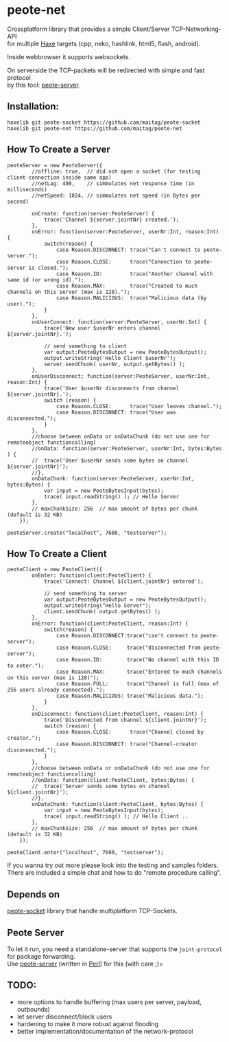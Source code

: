 # peote-net
Crossplatform library that provides a simple Client/Server TCP-Networking-API  
for multiple [Haxe](http://haxe.org) targets (cpp, neko, hashlink, html5, flash, android).  

Inside webbrowser it supports websockets.  

On serverside the TCP-packets will be redirected with simple and fast protocol  
by this tool: [peote-server](https://github.com/maitag/peote-server).  


## Installation:
```
haxelib git peote-socket https://github.com/maitag/peote-socket
haxelib git peote-net https://github.com/maitag/peote-net
```

## How To Create a Server
```
peoteServer = new PeoteServer({
		//offline: true,  // did not open a socket (for testing client-connection inside same app)
		//netLag: 400,    // simmulates net response time (in milliseconds)
		//netSpeed: 1024, // simmulates net speed (in Bytes per second)
		
		onCreate: function(server:PeoteServer) {
			trace('Channel ${server.jointNr} created.');
		},
		onError: function(server:PeoteServer, userNr:Int, reason:Int) {
			switch(reason) {
				case Reason.DISCONNECT: trace("Can't connect to peote-server.");
				case Reason.CLOSE:      trace("Connection to peote-server is closed.");
				case Reason.ID:         trace("Another channel with same id (or wrong id).");
				case Reason.MAX:        trace("Created to much channels on this server (max is 128).");
				case Reason.MALICIOUS:  trace("Malicious data (by user).");
			}
		},
		onUserConnect: function(server:PeoteServer, userNr:Int) {
			trace('New user $userNr enters channel ${server.jointNr}.');
			
			// send something to client
			var output:PeoteBytesOutput = new PeoteBytesOutput();
			output.writeString('Hello Client $userNr');
			server.sendChunk( userNr, output.getBytes() );
		},
		onUserDisconnect: function(server:PeoteServer, userNr:Int, reason:Int) {
			trace('User $userNr disconnects from channel ${server.jointNr}.');
			switch (reason) {
				case Reason.CLOSE:      trace("User leaves channel.");
				case Reason.DISCONNECT: trace("User was disconnected.");
			}
		},
		//choose between onData or onDataChunk (do not use one for remoteobject functioncalling)
		//onData: function(server:PeoteServer, userNr:Int, bytes:Bytes ) {
		//	trace('User $userNr sends some bytes on channel ${server.jointNr}');
		//},
		onDataChunk: function(server:PeoteServer, userNr:Int, bytes:Bytes) {
			var input = new PeoteBytesInput(bytes);
			trace( input.readString() ); // Hello Server
		},
		// maxChunkSize: 256  // max amount of bytes per chunk (default is 32 KB)
	});
	
peoteServer.create("localhost", 7680, "testserver");
```

## How To Create a Client
```
peoteClient = new PeoteClient({
		onEnter: function(client:PeoteClient) {
			trace('Connect: Channel ${client.jointNr} entered');
			
			// send something to server
			var output:PeoteBytesOutput = new PeoteBytesOutput();
			output.writeString("Hello Server");
			client.sendChunk( output.getBytes() );
		},
		onError: function(client:PeoteClient, reason:Int) {
			switch(reason) {
				case Reason.DISCONNECT:trace("can't connect to peote-server");
				case Reason.CLOSE:     trace("disconnected from peote-server");
				case Reason.ID:        trace("No channel with this ID to enter.");
				case Reason.MAX:       trace("Entered to much channels on this server (max is 128)");
				case Reason.FULL:      trace("Channel is full (max of 256 users already connected).");
				case Reason.MALICIOUS: trace("Malicious data.");
			}
		},
		onDisconnect: function(client:PeoteClient, reason:Int) {
			trace('Disconnected from channel ${client.jointNr}');
			switch (reason) {
				case Reason.CLOSE:      trace("Channel closed by creator.");
				case Reason.DISCONNECT: trace("Channel-creator disconnected.");
			}
		},
		//choose between onData or onDataChunk (do not use one for remoteobject functioncalling)
		//onData: function(client:PeoteClient, bytes:Bytes) {
		//	trace('Server sends some bytes on channel ${client.jointNr}');
		//},
		onDataChunk: function(client:PeoteClient, bytes:Bytes) {
			var input = new PeoteBytesInput(bytes);
			trace( input.readString() ); // Hello Client ..
		},
		// maxChunkSize: 256  // max amount of bytes per chunk (default is 32 KB)
	});

peoteClient.enter("localhost", 7680, "testserver");
```
If you wanna try out more please look into the testing and samples folders.  
There are included a simple chat and how to do "remote procedure calling".  


## Depends on
[peote-socket](https://github.com/maitag/peote-socket) library that handle multiplatform TCP-Sockets.  
  

## Peote Server
To let it run, you need a standalone-server that supports the `joint-protocol` for package forwarding.  
Use [peote-server](https://github.com/maitag/peote-server) (written in [Perl](https://www.perl.org/)) for this (with care ;)=  


## TODO:
- more options to handle buffering (max users per server, payload, outbounds)
- let server disconnect/block users
- hardening to make it more robust against flooding
- better implementation/documentation of the network-protocol
